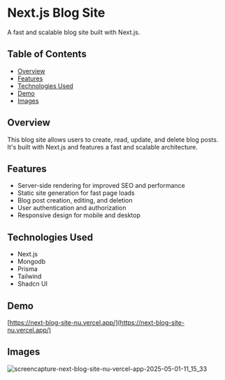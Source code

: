 # Next.js Blog Site

A fast and scalable blog site built with Next.js.

## Table of Contents

* [Overview](#overview)
* [Features](#features)
* [Technologies Used](#technologies-used)
* [Demo](#demo)
* [Images](#images)

## Overview

This blog site allows users to create, read, update, and delete blog posts. It's built with Next.js and features a fast and scalable architecture.

## Features

* Server-side rendering for improved SEO and performance
* Static site generation for fast page loads
* Blog post creation, editing, and deletion
* User authentication and authorization
* Responsive design for mobile and desktop

## Technologies Used

* Next.js
* Mongodb
* Prisma
* Tailwind
* Shadcn UI

## Demo

[https://next-blog-site-nu.vercel.app/](https://next-blog-site-nu.vercel.app/)

## Images

![screencapture-next-blog-site-nu-vercel-app-2025-05-01-11_15_33](https://github.com/user-attachments/assets/d7b52988-d383-4c68-ae44-8cdc010b0ecf)
